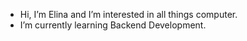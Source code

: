 - Hi, I’m Elina and I’m interested in all things computer.
- I’m currently learning Backend Development.
